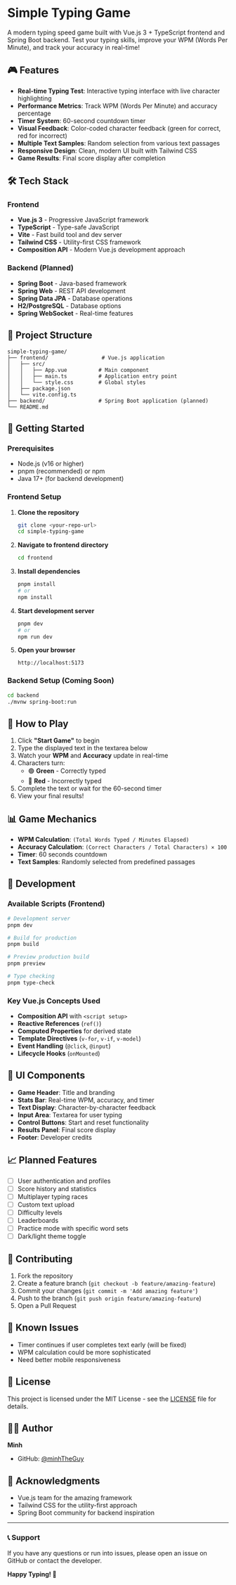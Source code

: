 # Simple Typing Game

A modern typing speed game built with Vue.js 3 + TypeScript frontend and Spring Boot backend. Test your typing skills, improve your WPM (Words Per Minute), and track your accuracy in real-time!

## 🎮 Features

- **Real-time Typing Test**: Interactive typing interface with live character highlighting
- **Performance Metrics**: Track WPM (Words Per Minute) and accuracy percentage
- **Timer System**: 60-second countdown timer
- **Visual Feedback**: Color-coded character feedback (green for correct, red for incorrect)
- **Multiple Text Samples**: Random selection from various text passages
- **Responsive Design**: Clean, modern UI built with Tailwind CSS
- **Game Results**: Final score display after completion

## 🛠️ Tech Stack

### Frontend
- **Vue.js 3** - Progressive JavaScript framework
- **TypeScript** - Type-safe JavaScript
- **Vite** - Fast build tool and dev server
- **Tailwind CSS** - Utility-first CSS framework
- **Composition API** - Modern Vue.js development approach

### Backend (Planned)
- **Spring Boot** - Java-based framework
- **Spring Web** - REST API development
- **Spring Data JPA** - Database operations
- **H2/PostgreSQL** - Database options
- **Spring WebSocket** - Real-time features

## 📁 Project Structure

```
simple-typing-game/
├── frontend/                 # Vue.js application
│   ├── src/
│   │   ├── App.vue          # Main component
│   │   ├── main.ts          # Application entry point
│   │   └── style.css        # Global styles
│   ├── package.json
│   └── vite.config.ts
├── backend/                 # Spring Boot application (planned)
└── README.md
```

## 🚀 Getting Started

### Prerequisites
- Node.js (v16 or higher)
- pnpm (recommended) or npm
- Java 17+ (for backend development)

### Frontend Setup

1. **Clone the repository**
   ```bash
   git clone <your-repo-url>
   cd simple-typing-game
   ```

2. **Navigate to frontend directory**
   ```bash
   cd frontend
   ```

3. **Install dependencies**
   ```bash
   pnpm install
   # or
   npm install
   ```

4. **Start development server**
   ```bash
   pnpm dev
   # or
   npm run dev
   ```

5. **Open your browser**
   ```
   http://localhost:5173
   ```

### Backend Setup (Coming Soon)

```bash
cd backend
./mvnw spring-boot:run
```

## 🎯 How to Play

1. Click **"Start Game"** to begin
2. Type the displayed text in the textarea below
3. Watch your **WPM** and **Accuracy** update in real-time
4. Characters turn:
   - 🟢 **Green** - Correctly typed
   - 🔴 **Red** - Incorrectly typed
5. Complete the text or wait for the 60-second timer
6. View your final results!

## 📊 Game Mechanics

- **WPM Calculation**: `(Total Words Typed / Minutes Elapsed)`
- **Accuracy Calculation**: `(Correct Characters / Total Characters) × 100`
- **Timer**: 60 seconds countdown
- **Text Samples**: Randomly selected from predefined passages

## 🔧 Development

### Available Scripts (Frontend)

```bash
# Development server
pnpm dev

# Build for production
pnpm build

# Preview production build
pnpm preview

# Type checking
pnpm type-check
```

### Key Vue.js Concepts Used

- **Composition API** with `<script setup>`
- **Reactive References** (`ref()`)
- **Computed Properties** for derived state
- **Template Directives** (`v-for`, `v-if`, `v-model`)
- **Event Handling** (`@click`, `@input`)
- **Lifecycle Hooks** (`onMounted`)

## 🎨 UI Components

- **Game Header**: Title and branding
- **Stats Bar**: Real-time WPM, accuracy, and timer
- **Text Display**: Character-by-character feedback
- **Input Area**: Textarea for user typing
- **Control Buttons**: Start and reset functionality
- **Results Panel**: Final score display
- **Footer**: Developer credits

## 📈 Planned Features

- [ ] User authentication and profiles
- [ ] Score history and statistics
- [ ] Multiplayer typing races
- [ ] Custom text upload
- [ ] Difficulty levels
- [ ] Leaderboards
- [ ] Practice mode with specific word sets
- [ ] Dark/light theme toggle

## 🤝 Contributing

1. Fork the repository
2. Create a feature branch (`git checkout -b feature/amazing-feature`)
3. Commit your changes (`git commit -m 'Add amazing feature'`)
4. Push to the branch (`git push origin feature/amazing-feature`)
5. Open a Pull Request

## 🐛 Known Issues

- Timer continues if user completes text early (will be fixed)
- WPM calculation could be more sophisticated
- Need better mobile responsiveness

## 📝 License

This project is licensed under the MIT License - see the [LICENSE](LICENSE) file for details.

## 👨‍💻 Author

**Minh**
- GitHub: [@minhTheGuy](https://github.com/minhTheGuy)

## 🙏 Acknowledgments

- Vue.js team for the amazing framework
- Tailwind CSS for the utility-first approach
- Spring Boot community for backend inspiration

---

### 📞 Support

If you have any questions or run into issues, please open an issue on GitHub or contact the developer.

**Happy Typing! 🚀**